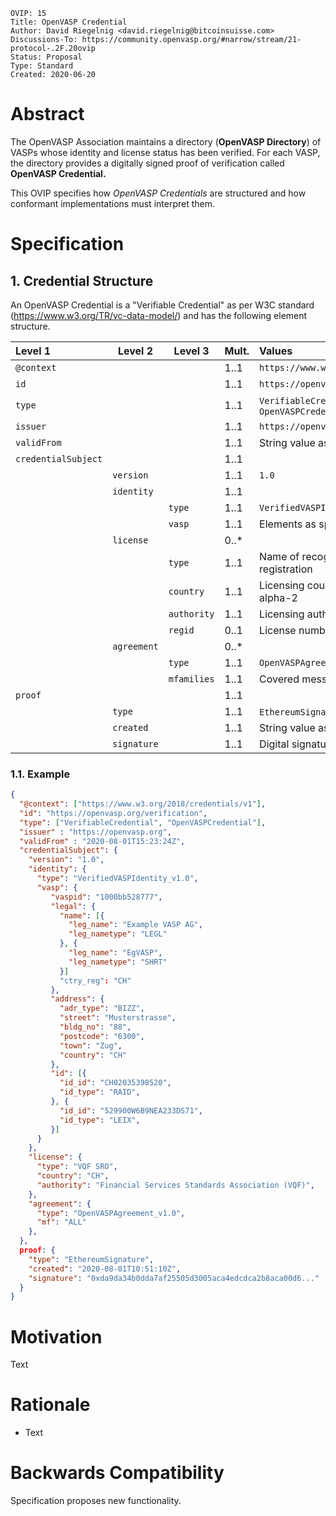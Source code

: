 ```pseudocode
OVIP: 15
Title: OpenVASP Credential
Author: David Riegelnig <david.riegelnig@bitcoinsuisse.com>
Discussions-To: https://community.openvasp.org/#narrow/stream/21-protocol-.2F.20ovip
Status: Proposal
Type: Standard
Created: 2020-06-20
```

# Abstract
The OpenVASP Association maintains a directory (**OpenVASP Directory**) of VASPs whose identity and license status has been verified. For each  VASP, the directory provides a digitally signed proof of verification called **OpenVASP Credential.**

This OVIP specifies how *OpenVASP Credentials* are structured and how conformant implementations must interpret them.

# Specification

## 1. Credential Structure

An OpenVASP Credential is a "Verifiable Credential" as per W3C standard (https://www.w3.org/TR/vc-data-model/) and has the following element structure.

| Level 1             | Level 2        | Level 3     | Mult. | Values                                       | See  |
| :------------------ | -------------- | ----------- | :----------- | :------------------------------------------- | :--- |
| `@context`          |                |             | 1..1         | `https://www.w3.org/2018/credentials/v1`     | 1 |
| `id`                |                |             | 1..1         | `https://openvasp.org/verification`          |      |
| `type`              |                |             | 1..1         | `VerifiableCredential`, `OpenVASPCredential` |      |
| `issuer`            |                |             | 1..1         | `https://openvasp.org`                       |      |
| `validFrom`         |                |             | 1..1         | String value as per RFC3339                  |      |
| `credentialSubject` |                |             | 1..1         |                                              |      |
|  | `version` | | 1..1 | `1.0` | |
|  | `identity` | | 1..1 | | |
|  |  | `type` | 1..1 | `VerifiedVASPIdentity_v1.0` | |
|                     |          | `vasp` | 1..1         | Elements as specified in [ovip-0013](), 1.1  |      |
|                     | `license` |             | 0..*       |                                              |      |
| |  | `type` | 1..1 | Name of recognized license or registration | |
| |  | `country` | 1..1 | Licensing country as per ISO 3166-1 alpha-2 | |
| |  | `authority` | 1..1 | Licensing authority | |
|                     |                | `regid`     | 0..1  | License number                               |      |
|                     | `agreement`    |             | 0..*         |                                              |      |
|                     |                | `type`        | 1..1         | `OpenVASPAgreement_v1.0` |      |
|                     |  | `mfamilies` | 1..1         | Covered message families (e.g. `TFR`, `ALL`) |      |
| `proof`             |                |             | 1..1         |       |      |
|                     | `type`           |             | 1..1         | `EthereumSignature` (**tbd**) |      |
|                     | `created`        |             | 1..1         | String value as per RFC3339                  |      |
|                     | `signature` |             | 1..1         | Digital signature |      |



### 1.1. Example

```json
{
  "@context": ["https://www.w3.org/2018/credentials/v1"],
  "id": "https://openvasp.org/verification",
  "type": ["VerifiableCredential", "OpenVASPCredential"],
  "issuer" : "https://openvasp.org",
  "validFrom" : "2020-08-01T15:23:24Z",
  "credentialSubject": {
    "version": "1.0",
    "identity": {
      "type": "VerifiedVASPIdentity_v1.0",
      "vasp": {
         "vaspid": "1000bb528777",
         "legal": {
           "name": [{
             "leg_name": "Example VASP AG",
             "leg_nametype": "LEGL"
           }, {
             "leg_name": "EgVASP",
             "leg_nametype": "SHRT"
           }]
           "ctry_reg": "CH"
         },
         "address": {
           "adr_type": "BIZZ",
           "street": "Musterstrasse",
           "bldg_no": "88",
           "postcode": "6300",
           "town": "Zug",
           "country": "CH"
         },
         "id": [{
           "id_id": "CH02035398520",
           "id_type": "RAID",
         }, {
           "id_id": "529900W6B9NEA233DS71",
           "id_type": "LEIX",
         }]
      }
    },
    "license": {
      "type": "VQF SRO",
      "country": "CH",
      "authority": "Financial Services Standards Association (VQF)",
    },
    "agreement": {
      "type": "OpenVASPAgreement_v1.0",
      "mf": "ALL"
    },
  },
  proof: {
    "type": "EthereumSignature",
    "created": "2020-08-01T10:51:10Z",
    "signature": "0xda9da34b0dda7af25505d3005aca4edcdca2b8aca00d6..."
  }
}
```







# Motivation

Text

# Rationale

- Text

# Backwards Compatibility

Specification proposes new functionality.